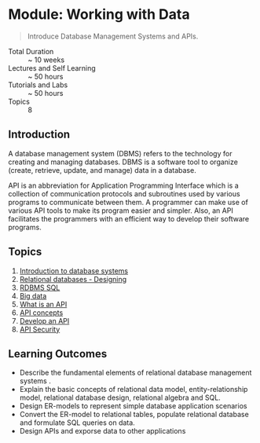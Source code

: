 # Module: Working with Data

> Introduce Database Management Systems and APIs.

<dl>
<dt>Total Duration</dt>
<dd>~ 10 weeks</dd>
<dt>Lectures and Self Learning</dt>
<dd>~ 50 hours</dd>
<dt>Tutorials and Labs</dt>
<dd>~ 50 hours</dd>
<dt>Topics</dt>
<dd>8</dd>
</dl>

## Introduction

A database management system (DBMS) refers to the technology for creating and managing databases. DBMS is a software tool to organize (create, retrieve, update, and manage) data in a database.

API is an abbreviation for Application Programming Interface which is a collection of communication protocols and subroutines used by various programs to communicate between them. A programmer can make use of various API tools to make its program easier and simpler. Also, an API facilitates the programmers with an efficient way to develop their software programs.

## Topics

1. [Introduction to database systems](./01-intro-to-db-systems.md)
2. [Relational databases - Designing](./02-relational-db-design.md)
3. [RDBMS SQL](./03-rdbms-sql.md)
4. [Big data](./04-big-data.md)
5. [What is an API](./05-what-is-an-api.md)
6. [API concepts](./06-api-concepts.md)
7. [Develop an API](./07-develop-an-api.md)
8. [API Security](./08-api-security.md)

## Learning Outcomes

- Describe the fundamental elements of relational database management systems .
- Explain the basic concepts of relational data model, entity-relationship model, relational
database design, relational algebra and SQL.
- Design ER-models to represent simple database application scenarios
- Convert the ER-model to relational tables, populate relational database and formulate SQL
queries on data. 
- Design APIs and exporse data to other applications

